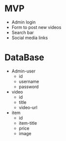 # MVP
- Admin login
- Form to post new videos
- Search bar
- Social media links

# DataBase 
- Admin-user
    * id
    * username
    * password
- video
    * id
    * title
    * video-url
- item 
    * id
    * item-title
    * price
    * image
    